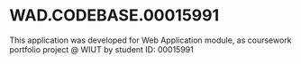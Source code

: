 # WAD.CODEBASE.00015991
This application was developed for Web Application module, as coursework portfolio project @ WIUT by student ID: 00015991 
